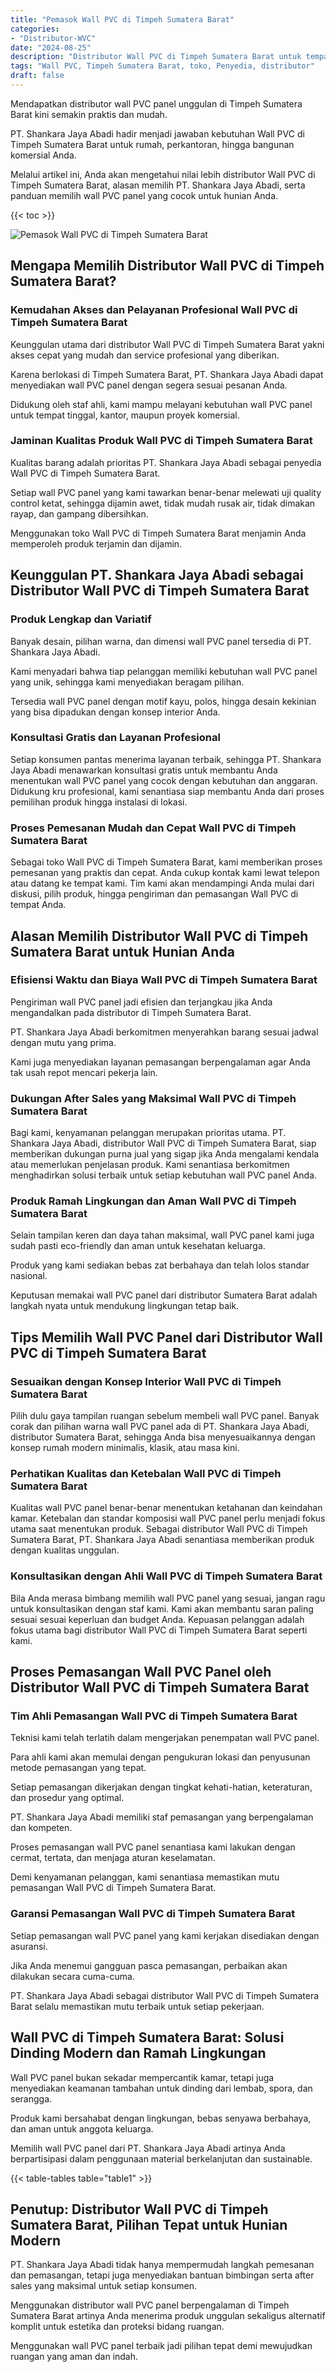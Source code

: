 ```yaml
---
title: "Pemasok Wall PVC di Timpeh Sumatera Barat"
categories: 
- "Distributor-WVC"
date: "2024-08-25"
description: "Distributor Wall PVC di Timpeh Sumatera Barat untuk tempat tinggal, kantor, dan toko. Material unggulan, beragam motif, warna elegan, beserta layanan penempatan ditangani oleh tenaga ahli berpengalaman serta jaminan resmi!|Jasa distribusi Wall PVC di Timpeh Sumatera Barat bagi keperluan hunian, perkantoran, maupun gerai, beserta panel berkualitas dan instalasi oleh tenaga ahli berpengalaman dan garansi resmi.|Pilihan Wall PVC di Timpeh Sumatera Barat yang andal untuk tempat tinggal, perkantoran, serta gerai, dengan produk terbaik dan instalasi oleh teknisi ahli serta kepastian resmi.|Penjualan Wall PVC di Timpeh Sumatera Barat untuk hunian, kantor, dan gerai, beserta produk terbaik dan pemasangan dikerjakan oleh tim profesional, dilengkapi dengan kepastian resmi.}"
tags: "Wall PVC, Timpeh Sumatera Barat, toko, Penyedia, distributor"
draft: false
---
```


Mendapatkan distributor wall PVC panel unggulan di Timpeh Sumatera Barat kini semakin praktis dan mudah.

PT. Shankara Jaya Abadi hadir menjadi jawaban kebutuhan Wall PVC di Timpeh Sumatera Barat untuk rumah, perkantoran, hingga bangunan komersial Anda.

Melalui artikel ini, Anda akan mengetahui nilai lebih distributor Wall PVC di Timpeh Sumatera Barat, alasan memilih PT. Shankara Jaya Abadi, serta panduan memilih wall PVC panel yang cocok untuk hunian Anda.

{{< toc >}}

![Pemasok Wall PVC di Timpeh Sumatera Barat](/images/Distributor-WVC/Pemasok-Wall-PVC-di-Timpeh-Sumatera-Barat.png)


## Mengapa Memilih Distributor Wall PVC di Timpeh Sumatera Barat?

### Kemudahan Akses dan Pelayanan Profesional Wall PVC di Timpeh Sumatera Barat

Keunggulan utama dari distributor Wall PVC di Timpeh Sumatera Barat yakni akses cepat yang mudah dan service profesional yang diberikan.

Karena berlokasi di Timpeh Sumatera Barat, PT. Shankara Jaya Abadi dapat menyediakan wall PVC panel dengan segera sesuai pesanan Anda.

Didukung oleh staf ahli, kami mampu melayani kebutuhan wall PVC panel untuk tempat tinggal, kantor, maupun proyek komersial.

### Jaminan Kualitas Produk Wall PVC di Timpeh Sumatera Barat

Kualitas barang adalah prioritas PT. Shankara Jaya Abadi sebagai penyedia Wall PVC di Timpeh Sumatera Barat.

Setiap wall PVC panel yang kami tawarkan benar-benar melewati uji quality control ketat, sehingga dijamin awet, tidak mudah rusak air, tidak dimakan rayap, dan gampang dibersihkan.

Menggunakan toko Wall PVC di Timpeh Sumatera Barat menjamin Anda memperoleh produk terjamin dan dijamin.

## Keunggulan PT. Shankara Jaya Abadi sebagai Distributor Wall PVC di Timpeh Sumatera Barat

### Produk Lengkap dan Variatif

Banyak desain, pilihan warna, dan dimensi wall PVC panel tersedia di PT. Shankara Jaya Abadi.

Kami menyadari bahwa tiap pelanggan memiliki kebutuhan wall PVC panel yang unik, sehingga kami menyediakan beragam pilihan.

Tersedia wall PVC panel dengan motif kayu, polos, hingga desain kekinian yang bisa dipadukan dengan konsep interior Anda.

### Konsultasi Gratis dan Layanan Profesional

Setiap konsumen pantas menerima layanan terbaik, sehingga PT. Shankara Jaya Abadi menawarkan konsultasi gratis untuk membantu Anda menentukan wall PVC panel yang cocok dengan kebutuhan dan anggaran. Didukung kru profesional, kami senantiasa siap membantu Anda dari proses pemilihan produk hingga instalasi di lokasi.

### Proses Pemesanan Mudah dan Cepat Wall PVC di Timpeh Sumatera Barat

Sebagai toko Wall PVC di Timpeh Sumatera Barat, kami memberikan proses pemesanan yang praktis dan cepat. Anda cukup kontak kami lewat telepon atau datang ke tempat kami. Tim kami akan mendampingi Anda mulai dari diskusi, pilih produk, hingga pengiriman dan pemasangan Wall PVC di tempat Anda.

## Alasan Memilih Distributor Wall PVC di Timpeh Sumatera Barat untuk Hunian Anda

### Efisiensi Waktu dan Biaya Wall PVC di Timpeh Sumatera Barat

Pengiriman wall PVC panel jadi efisien dan terjangkau jika Anda mengandalkan pada distributor di Timpeh Sumatera Barat.

PT. Shankara Jaya Abadi berkomitmen menyerahkan barang sesuai jadwal dengan mutu yang prima.

Kami juga menyediakan layanan pemasangan berpengalaman agar Anda tak usah repot mencari pekerja lain.

### Dukungan After Sales yang Maksimal Wall PVC di Timpeh Sumatera Barat

Bagi kami, kenyamanan pelanggan merupakan prioritas utama. PT. Shankara Jaya Abadi, distributor Wall PVC di Timpeh Sumatera Barat, siap memberikan dukungan purna jual yang sigap jika Anda mengalami kendala atau memerlukan penjelasan produk. Kami senantiasa berkomitmen menghadirkan solusi terbaik untuk setiap kebutuhan wall PVC panel Anda.

### Produk Ramah Lingkungan dan Aman Wall PVC di Timpeh Sumatera Barat

Selain tampilan keren dan daya tahan maksimal, wall PVC panel kami juga sudah pasti eco-friendly dan aman untuk kesehatan keluarga.

Produk yang kami sediakan bebas zat berbahaya dan telah lolos standar nasional.

Keputusan memakai wall PVC panel dari distributor Sumatera Barat adalah langkah nyata untuk mendukung lingkungan tetap baik.

## Tips Memilih Wall PVC Panel dari Distributor Wall PVC di Timpeh Sumatera Barat

### Sesuaikan dengan Konsep Interior Wall PVC di Timpeh Sumatera Barat

Pilih dulu gaya tampilan ruangan sebelum membeli wall PVC panel. Banyak corak dan pilihan warna wall PVC panel ada di PT. Shankara Jaya Abadi, distributor Sumatera Barat, sehingga Anda bisa menyesuaikannya dengan konsep rumah modern minimalis, klasik, atau masa kini.

### Perhatikan Kualitas dan Ketebalan Wall PVC di Timpeh Sumatera Barat

Kualitas wall PVC panel benar-benar menentukan ketahanan dan keindahan kamar. Ketebalan dan standar komposisi wall PVC panel perlu menjadi fokus utama saat menentukan produk. Sebagai distributor Wall PVC di Timpeh Sumatera Barat, PT. Shankara Jaya Abadi senantiasa memberikan produk dengan kualitas unggulan.

### Konsultasikan dengan Ahli Wall PVC di Timpeh Sumatera Barat

Bila Anda merasa bimbang memilih wall PVC panel yang sesuai, jangan ragu untuk konsultasikan dengan staf kami. Kami akan membantu saran paling sesuai sesuai keperluan dan budget Anda. Kepuasan pelanggan adalah fokus utama bagi distributor Wall PVC di Timpeh Sumatera Barat seperti kami.

## Proses Pemasangan Wall PVC Panel oleh Distributor Wall PVC di Timpeh Sumatera Barat

### Tim Ahli Pemasangan Wall PVC di Timpeh Sumatera Barat

Teknisi kami telah terlatih dalam mengerjakan penempatan wall PVC panel.

Para ahli kami akan memulai dengan pengukuran lokasi dan penyusunan metode pemasangan yang tepat.

Setiap pemasangan dikerjakan dengan tingkat kehati-hatian, keteraturan, dan prosedur yang optimal.

PT. Shankara Jaya Abadi memiliki staf pemasangan yang berpengalaman dan kompeten.

Proses pemasangan wall PVC panel senantiasa kami lakukan dengan cermat, tertata, dan menjaga aturan keselamatan.

Demi kenyamanan pelanggan, kami senantiasa memastikan mutu pemasangan Wall PVC di Timpeh Sumatera Barat.

### Garansi Pemasangan Wall PVC di Timpeh Sumatera Barat

Setiap pemasangan wall PVC panel yang kami kerjakan disediakan dengan asuransi.

Jika Anda menemui gangguan pasca pemasangan, perbaikan akan dilakukan secara cuma-cuma.

PT. Shankara Jaya Abadi sebagai distributor Wall PVC di Timpeh Sumatera Barat selalu memastikan mutu terbaik untuk setiap pekerjaan.

## Wall PVC di Timpeh Sumatera Barat: Solusi Dinding Modern dan Ramah Lingkungan

Wall PVC panel bukan sekadar mempercantik kamar, tetapi juga menyediakan keamanan tambahan untuk dinding dari lembab, spora, dan serangga.

Produk kami bersahabat dengan lingkungan, bebas senyawa berbahaya, dan aman untuk anggota keluarga.

Memilih wall PVC panel dari PT. Shankara Jaya Abadi artinya Anda berpartisipasi dalam penggunaan material berkelanjutan dan sustainable.

{{< table-tables table="table1" >}}

## Penutup: Distributor Wall PVC di Timpeh Sumatera Barat, Pilihan Tepat untuk Hunian Modern

PT. Shankara Jaya Abadi tidak hanya mempermudah langkah pemesanan dan pemasangan, tetapi juga menyediakan bantuan bimbingan serta after sales yang maksimal untuk setiap konsumen.

Menggunakan distributor wall PVC panel berpengalaman di Timpeh Sumatera Barat artinya Anda menerima produk unggulan sekaligus alternatif komplit untuk estetika dan proteksi bidang ruangan.

Menggunakan wall PVC panel terbaik jadi pilihan tepat demi mewujudkan ruangan yang aman dan indah.